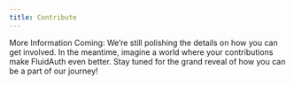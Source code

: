 ```yaml
---
title: Contribute
---
```




More Information Coming: We’re still polishing the details on how you can get involved. In the meantime, imagine a world where your contributions make FluidAuth even better. Stay tuned for the grand reveal of how you can be a part of our journey!


